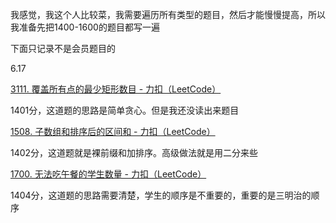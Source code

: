 我感觉，我这个人比较菜，我需要遍历所有类型的题目，然后才能慢慢提高，所以我准备先把1400-1600的题目都写一遍

下面只记录不是会员题目的

6.17

[3111. 覆盖所有点的最少矩形数目 - 力扣（LeetCode）](https://leetcode.cn/problems/minimum-rectangles-to-cover-points/description/)  

1401分，这道题的思路是简单贪心。但是我还没读出来题目

[1508. 子数组和排序后的区间和 - 力扣（LeetCode）](https://leetcode.cn/problems/range-sum-of-sorted-subarray-sums/description/)

1402分，这道题就是裸前缀和加排序。高级做法就是用二分来些

[1700. 无法吃午餐的学生数量 - 力扣（LeetCode）](https://leetcode.cn/problems/number-of-students-unable-to-eat-lunch/description/)

1404分，这道题的思路需要清楚，学生的顺序是不重要的，重要的是三明治的顺序

